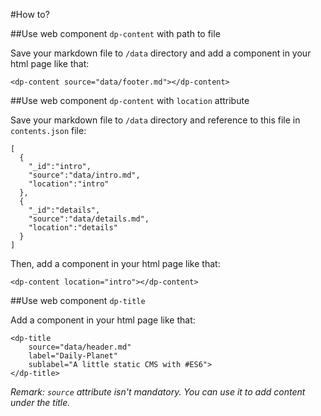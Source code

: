 #How to?

##Use web component `dp-content` with path to file

Save your markdown file to `/data` directory and add a component in your html page like that:

    <dp-content source="data/footer.md"></dp-content>

##Use web component `dp-content` with `location` attribute

Save your markdown file to `/data` directory and reference to this file in `contents.json` file:

    [
      {
        "_id":"intro", 
        "source":"data/intro.md", 
        "location":"intro"
      },
      {
        "_id":"details", 
        "source":"data/details.md", 
        "location":"details"
      }
    ]

Then, add a component in your html page like that:

    <dp-content location="intro"></dp-content>

##Use web component `dp-title`

Add a component in your html page like that:

    <dp-title 
        source="data/header.md" 
        label="Daily-Planet" 
        sublabel="A little static CMS with #ES6">
    </dp-title>

*Remark: `source` attribute isn't mandatory. You can use it to add content under the title.*